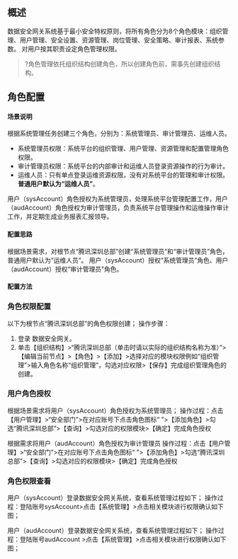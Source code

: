 ## 概述
数据安全网关系统基于最小安全特权原则，将所有角色分为8个角色模块：组织管理、用户管理、安全设置、资源管理、岗位管理、安全策略、审计报表、系统参数。
对用户按其职责设定角色管理权限。
>?角色管理依托组织结构创建角色，所以创建角色前，需事先创建组织结构。

## 角色配置
#### 场景说明
根据系统管理任务创建三个角色，分别为：系统管理员、审计管理员、运维人员。
- 系统管理员权限：系统平台的组织管理、用户管理、资源管理和配置管理角色权限。 
- 审计管理员权限：系统平台的内部审计和运维人员登录资源操作的行为审计。
- 运维人员：只有单点登录运维资源权限，没有对系统平台的管理和审计权限。**普通用户默认为“运维人员”**。

用户（sysAccount）角色授权为系统管理员，处理系统平台管理配置工作，用户（audAccount）角色授权为审计管理员，负责系统平台管理操作和运维操作审计工作，并定期生成业务报表汇报领导。

#### 配置思路
根据场景需求，对根节点“腾讯深圳总部”创建“系统管理员”和“审计管理员”角色，普通用户默认为“运维人员”。
用户（sysAccount）授权“系统管理员”角色、用户（audAccount）授权“审计管理员”角色。

#### 配置方法



### 角色权限配置
以下为根节点“腾讯深圳总部”的角色权限创建；
操作步骤：
1. 登录 数据安全网关。
2. 单击【组织结构】>“腾讯深圳总部（单击时请以实际的组织结构名称为准）”>【编辑当前节点】>【角色】>【添加】>选择对应的模块权限例如“组织管理”>输入角色名称“组织管理”，勾选对应权限>【保存】完成组织管理角色的创建。

 
 
 
### 用户角色授权
根据场景需求将用户（sysAccount）角色授权为系统管理员；
操作过程：点击【用户管理】>“安全部门”>在对应账号下点击角色图标“ ”>【添加角色】>勾选“腾讯深圳总部”>【查询】>勾选对应的权限模块>【确定】完成角色授权
 
 


根据需求将用户（audAccount）角色授权为审计管理员
操作过程：点击【用户管理】>“安全部门”>在对应账号下点击角色图标“ ”>【添加角色】>勾选“腾讯深圳总部”>【查询】>勾选对应的权限模块>【确定】完成角色授权
 

 
### 角色权限查看
用户（sysAccount）登录数据安全网关系统，查看系统管理过程如下；
操作过程：登陆账号sysAccount>点击【系统管理】>点击相关模块进行权限确认如下图；
  


用户（audAccount）登录数据安全网关系统，查看系统管理过程如下；
操作过程：登陆账号audAccount >点击【系统管理】>点击相关模块进行权限确认如下图；
 
 
